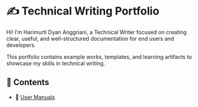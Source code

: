 # ✍️ Technical Writing Portfolio

Hi! I’m Harimurti Dyan Anggriani, a Technical Writer focused on creating clear, useful, and well-structured documentation for end users and developers.

This portfolio contains example works, templates, and learning artifacts to showcase my skills in technical writing.

## 📁 Contents

- 🧾 [User Manuals](sample-user-manual.md)

